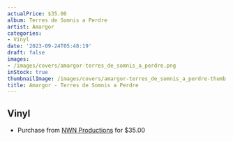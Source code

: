 ```yaml
---
actualPrice: $35.00
album: Terres de Somnis a Perdre
artist: Amargor
categories:
- Vinyl
date: '2023-09-24T05:48:19'
draft: false
images:
- /images/covers/amargor-terres_de_somnis_a_perdre.png
inStock: true
thumbnailImage: /images/covers/amargor-terres_de_somnis_a_perdre-thumb.png
title: Amargor - Terres de Somnis a Perdre
---
```


## Vinyl
* Purchase from [NWN Productions](http://shop.nwnprod.com/index.php?route=product/product&path=75&product_id=38567&sort=pd.name&order=ASC) for $35.00
